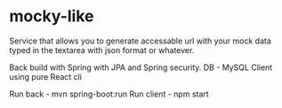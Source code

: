 # mocky-like

Service that allows you to generate accessable url with your mock data typed in the textarea with json format or whatever.

Back build with Spring with JPA and Spring security.
DB - MySQL
Client using pure React cli

Run back - mvn spring-boot:run
Run client - npm start
